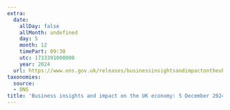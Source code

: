 ```yaml
---
extra:
  date:
    allDay: false
    allMonth: undefined
    day: 5
    month: 12
    timePart: 09:30
    utc: 1733391000000
    year: 2024
  url: https://www.ons.gov.uk/releases/businessinsightsandimpactontheukeconomy5december2024
taxonomies:
  source:
  - ONS
title: 'Business insights and impact on the UK economy: 5 December 2024'
---
```

